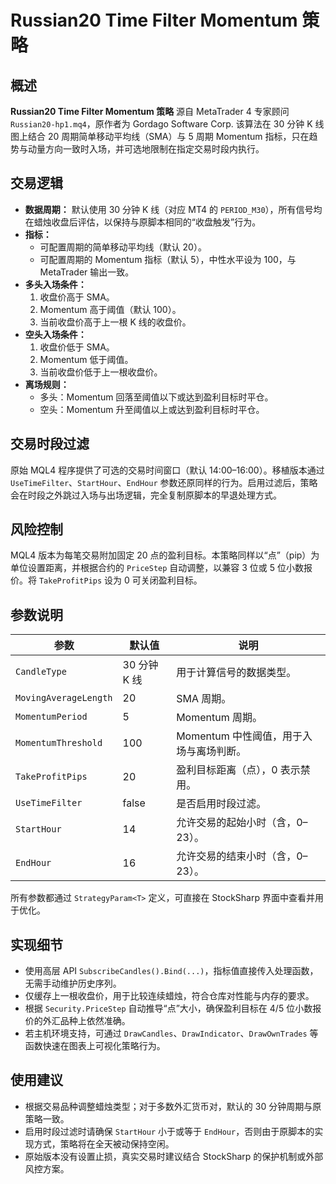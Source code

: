 # Russian20 Time Filter Momentum 策略

## 概述
**Russian20 Time Filter Momentum 策略** 源自 MetaTrader 4 专家顾问 `Russian20-hp1.mq4`，原作者为 Gordago Software Corp. 该算法在 30 分钟 K 线图上结合 20 周期简单移动平均线（SMA）与 5 周期 Momentum 指标，只在趋势与动量方向一致时入场，并可选地限制在指定交易时段内执行。

## 交易逻辑
- **数据周期：** 默认使用 30 分钟 K 线（对应 MT4 的 `PERIOD_M30`），所有信号均在蜡烛收盘后评估，以保持与原脚本相同的“收盘触发”行为。
- **指标：**
  - 可配置周期的简单移动平均线（默认 20）。
  - 可配置周期的 Momentum 指标（默认 5），中性水平设为 100，与 MetaTrader 输出一致。
- **多头入场条件：**
  1. 收盘价高于 SMA。
  2. Momentum 高于阈值（默认 100）。
  3. 当前收盘价高于上一根 K 线的收盘价。
- **空头入场条件：**
  1. 收盘价低于 SMA。
  2. Momentum 低于阈值。
  3. 当前收盘价低于上一根收盘价。
- **离场规则：**
  - 多头：Momentum 回落至阈值以下或达到盈利目标时平仓。
  - 空头：Momentum 升至阈值以上或达到盈利目标时平仓。

## 交易时段过滤
原始 MQL4 程序提供了可选的交易时间窗口（默认 14:00–16:00）。移植版本通过 `UseTimeFilter`、`StartHour`、`EndHour` 参数还原同样的行为。启用过滤后，策略会在时段之外跳过入场与出场逻辑，完全复制原脚本的早退处理方式。

## 风险控制
MQL4 版本为每笔交易附加固定 20 点的盈利目标。本策略同样以“点”（pip）为单位设置距离，并根据合约的 `PriceStep` 自动调整，以兼容 3 位或 5 位小数报价。将 `TakeProfitPips` 设为 0 可关闭盈利目标。

## 参数说明
| 参数 | 默认值 | 说明 |
|------|--------|------|
| `CandleType` | 30 分钟 K 线 | 用于计算信号的数据类型。 |
| `MovingAverageLength` | 20 | SMA 周期。 |
| `MomentumPeriod` | 5 | Momentum 周期。 |
| `MomentumThreshold` | 100 | Momentum 中性阈值，用于入场与离场判断。 |
| `TakeProfitPips` | 20 | 盈利目标距离（点），0 表示禁用。 |
| `UseTimeFilter` | false | 是否启用时段过滤。 |
| `StartHour` | 14 | 允许交易的起始小时（含，0–23）。 |
| `EndHour` | 16 | 允许交易的结束小时（含，0–23）。 |

所有参数都通过 `StrategyParam<T>` 定义，可直接在 StockSharp 界面中查看并用于优化。

## 实现细节
- 使用高层 API `SubscribeCandles().Bind(...)`，指标值直接传入处理函数，无需手动维护历史序列。
- 仅缓存上一根收盘价，用于比较连续蜡烛，符合仓库对性能与内存的要求。
- 根据 `Security.PriceStep` 自动推导“点”大小，确保盈利目标在 4/5 位小数报价的外汇品种上依然准确。
- 若主机环境支持，可通过 `DrawCandles`、`DrawIndicator`、`DrawOwnTrades` 等函数快速在图表上可视化策略行为。

## 使用建议
- 根据交易品种调整蜡烛类型；对于多数外汇货币对，默认的 30 分钟周期与原策略一致。
- 启用时段过滤时请确保 `StartHour` 小于或等于 `EndHour`，否则由于原脚本的实现方式，策略将在全天被动保持空闲。
- 原始版本没有设置止损，真实交易时建议结合 StockSharp 的保护机制或外部风控方案。
